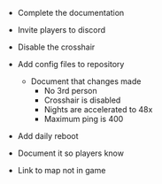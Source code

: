 * Complete the documentation

* Invite players to discord

* Disable the crosshair

* Add config files to repository
  * Document that changes made
    * No 3rd person
    * Crosshair is disabled
    * Nights are accelerated to 48x
    * Maximum ping is 400

* Add daily reboot
 * Document it so players know

* Link to map not in game

